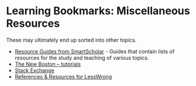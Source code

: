 # Learning Bookmarks: Miscellaneous Resources

These may ultimately end up sorted into other topics.

* [Resource Guides from SmartScholar](http://www.smartscholar.com/resource-guides/) - Guides that contain lists of resources for the study and teaching of various topics.
* [The New Boston – tutorials](http://www.thenewboston.org/tutorials.php)
* [Stack Exchange](https://stackexchange.com/sites)
* [References & Resources for LessWrong](http://lesswrong.com/lw/2un/references_resources_for_lesswrong/)
